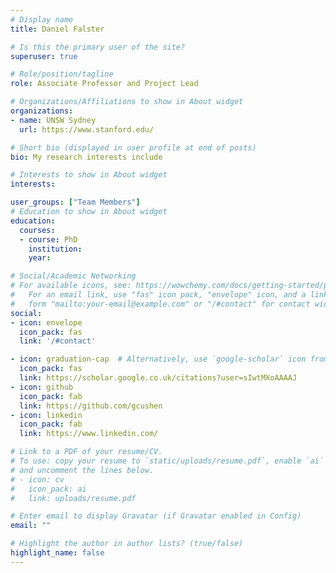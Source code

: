 ```yaml
---
# Display name
title: Daniel Falster

# Is this the primary user of the site?
superuser: true

# Role/position/tagline
role: Associate Professor and Project Lead

# Organizations/Affiliations to show in About widget
organizations:
- name: UNSW Sydney
  url: https://www.stanford.edu/

# Short bio (displayed in user profile at end of posts)
bio: My research interests include

# Interests to show in About widget
interests:

user_groups: ["Team Members"]
# Education to show in About widget
education:
  courses:
  - course: PhD
    institution:
    year:

# Social/Academic Networking
# For available icons, see: https://wowchemy.com/docs/getting-started/page-builder/#icons
#   For an email link, use "fas" icon pack, "envelope" icon, and a link in the
#   form "mailto:your-email@example.com" or "/#contact" for contact widget.
social:
- icon: envelope
  icon_pack: fas
  link: '/#contact'

- icon: graduation-cap  # Alternatively, use `google-scholar` icon from `ai` icon pack
  icon_pack: fas
  link: https://scholar.google.co.uk/citations?user=sIwtMXoAAAAJ
- icon: github
  icon_pack: fab
  link: https://github.com/gcushen
- icon: linkedin
  icon_pack: fab
  link: https://www.linkedin.com/

# Link to a PDF of your resume/CV.
# To use: copy your resume to `static/uploads/resume.pdf`, enable `ai` icons in `params.toml`,
# and uncomment the lines below.
# - icon: cv
#   icon_pack: ai
#   link: uploads/resume.pdf

# Enter email to display Gravatar (if Gravatar enabled in Config)
email: ""

# Highlight the author in author lists? (true/false)
highlight_name: false
---
```

